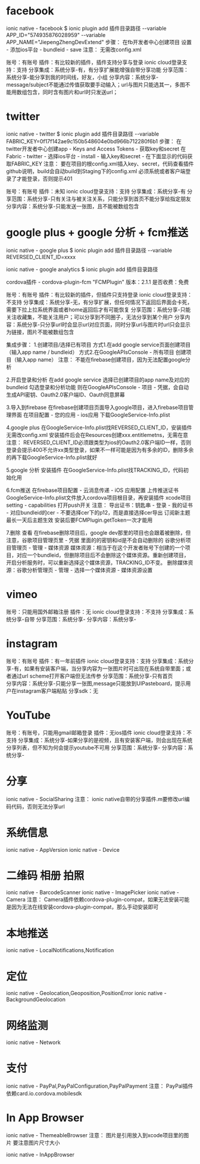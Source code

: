 
# facebook
ionic native - facebook
$ ionic plugin add 插件目录路径 --variable APP_ID="574935876028959" --variable APP_NAME="JiepengZhengDevExtend"
步骤：
在fb开发者中心创建项目
设置 - 添加ios平台 - bundleid - save
注意：
无需改config.xml

账号：有账号
插件：有比较新的插件，插件支持分享与登录
ionic cloud登录支持：支持
分享集成：系统分享-有，有分享扩展能增强自带分享功能
分享范围：系统分享-能分享到我的时间线，好友，小组
分享内容：系统分享-message/subject不能通过传值获取要手动输入；url与图片只能选其一，多图不能用数组包含，同时含有图片和url时只发送url；


# twitter
ionic native - twitter
$ ionic plugin add 插件目录路径 --variable FABRIC_KEY=0f17f142ae9c150b548604e0bd966b712280f6b1
步骤：
在twitter开发者中心创建app - Keys and Access Tokens - 获取key和secret
在Fabric - twitter - 选择ios平台 - install - 输入key和secret - 在下面显示的代码获取FABRIC_KEY
注意：
要在项目的根config.xml插入key、secret，代码查看插件github说明，build会自动build到Staging下的config.xml
必须系统或者客户端登录了才能登录，否则提示401

账号：有账号
插件：未知
ionic cloud登录支持：支持
分享集成：系统分享-有
分享范围：系统分享-只有关注与被关注关系，只能分享到首页不能分享给指定朋友
分享内容：系统分享-只能发送一张图，且不能被数组包含

# google plus + google 分析 + fcm推送

ionic native - google plus
$ ionic plugin add 插件目录路径 --variable REVERSED_CLIENT_ID=xxxx

ionic native - google analytics
$ ionic plugin add 插件目录路径

cordova插件 - cordova-plugin-fcm "FCMPlugin"
版本：2.1.1
是否收费：免费

账号：有账号
插件：有比较新的插件，但插件只支持登录
ionic cloud登录支持：不支持
分享集成：系统分享-无，有分享扩展，但任何情况下返回后界面会卡死，需要下拉上拉系统界面或者home返回后才有可能恢复
分享范围：系统分享-只能关注收藏集，不能关注用户；可以分享到不同圈子，无法分享到某个用户
分享内容：系统分享-只分享url时会显示url对应页面，同时分享url与图片时url只会显示为链接，图片不能被数组包含

集成步骤：
1.创建项目/选择已有项目
方式1.在add google service页面创建项目（输入app name / bundleid）
方式2.在GoogleAPIsConsole - 所有项目 创建项目（输入app name）
注意：
不能在firebase创建项目，因为无法配置google分析

2.开启登录和分析
在add google service 选择已创建项目的app name及对应的bundleid
勾选登录和分析功能
则在GoogleAPIsConsole - 项目 - 凭据，会自动生成API密钥、Oauth2.0客户端ID、Oauth同意屏幕

3.导入到firebase
在firebase创建项目页面导入google项目，进入firebase项目管理界面
在项目配置 - 您的应用 - ios应用 下载GoogleService-Info.plist

4.google plus
在GoogleService-Info.plist找REVERSED_CLIENT_ID，安装插件
无需改config.xml
安装插件后会在Resources创建xxx.entitlemetns，无需在意
注意：
REVERSED_CLIENT_ID必须跟类型为ios的Oauth2.0客户端ID一样，否则登录会提示400不允许xx类型登录，如果不一样可能是因为有多余的ID，删除多余的再下载GoogleService-Info.plist就好

5.google 分析
安装插件
在GoogleService-Info.plist找TRACKING_ID，代码初始化用

6.fcm推送
在firebase项目配置 - 云消息传递 - iOS 应用配置 上传推送证书
GoogleService-Info.plist文件放入cordova项目根目录，再安装插件
xcode项目setting - capabilities 打开push开关
注意：
导出证书：钥匙串 - 登录 - 我的证书 - 对应bundleid的cer - 不要选择cer下的p12，而是直接选择cer导出
订阅新主题 最长一天后主题生效
安装后要FCMPlugin.getToken一次才能用

7.删除 查看
在firebase删除项目后，google dev那里的项目也会跟着被删除，但注意，谷歌项目管理页里 - 凭据 里面的的密钥和id是不会自动删除的
谷歌分析项目管理页 - 管理 - 媒体资源
媒体资源：相当于在这个开发者账号下创建的一个项目，对应一个bundleid，但删除项目后不会删除这个媒体资源。重新创建项目，开启分析服务时，可以重新选择这个媒体资源，TRACKING_ID不变。
删除媒体资源：谷歌分析管理页 - 管理 - 选择一个媒体资源 - 媒体资源设置

# vimeo
账号：只能用国外邮箱注册
插件：无
ionic cloud登录支持：不支持
分享集成：系统分享-自带
分享范围：系统分享-
分享内容：系统分享-

# instagram
账号：有账号
插件：有一年前插件
ionic cloud登录支持：支持
分享集成：系统分享-有，如果有安装客户端，当分享内容为一张图片时可出现在系统自带里面；或者通过url scheme打开客户端但无法传参
分享范围：系统分享-只有首页  
分享内容：系统分享-只能分享一张图,message只能放到UIPasteboard，提示用户在instagram客户端粘贴
分享sdk：无

# YouTube
账号：有账号，只能用gmail邮箱登录
插件：无ios插件
ionic cloud登录支持：不支持
分享集成：系统分享-如果分享的是视频，且有安装客户端，则会出现在系统分享列表，但不知为何会提示youtube不可用
分享范围：系统分享-
分享内容：系统分享-

# 分享
ionic native - SocialSharing
注意：
ionic native自带的分享插件.m要修改url编码代码，否则无法分享url

# 系统信息
ionic native - AppVersion
ionic native - Device

# 二维码 相册 拍照
ionic native - BarcodeScanner
ionic native - ImagePicker
ionic native - Camera
注意：
Camera插件依赖cordova-plugin-compat，如果无法安装可能是因为无法在线安装cordova-plugin-compat，那么手动安装即可

# 本地推送
ionic native - LocalNotifications,Notification

# 定位
ionic native - Geolocation,Geoposition,PositionError
ionic native - BackgroundGeolocation

# 网络监测
ionic native - Network

# 支付
ionic native - PayPal,PayPalConfiguration,PayPalPayment
注意：
PayPal插件依赖card.io.cordova.mobilesdk

# In App Browser
ionic native - ThemeableBrowser
注意：
图片是引用放入到xcode项目里的图片 要注意图片尺寸大小

ionic native - InAppBrowser
